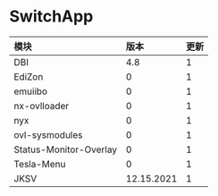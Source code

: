 # SwitchApp

|模块|版本|更新|
|:-|:-|:-|
|DBI|4.8|1|
|EdiZon|0|1|
|emuiibo|0|1|
|nx-ovlloader|0|1|
|nyx|0|1|
|ovl-sysmodules|0|1|
|Status-Monitor-Overlay|0|1|
|Tesla-Menu|0|1|
|JKSV|12.15.2021|1|
